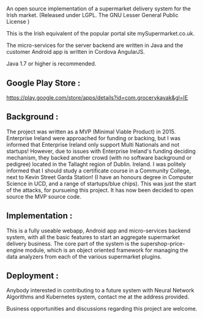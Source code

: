 # 
An open source implementation of a supermarket delivery system for the Irish market. (Released under LGPL. The GNU Lesser General Public License )

This is the Irish equivalent of the popular portal site mySupermarket.co.uk.


The micro-services for the server backend are written in Java and the customer Android app is written in Cordova AngularJS.

Java 1.7 or higher is recommended.




Google Play Store :
--------------------

https://play.google.com/store/apps/details?id=com.grocerykayak&gl=IE





Background :
--------------
The project was written as a MVP (Minimal Viable Product) in 2015. Enterprise Ireland were approached for funding or backing, but I was informed that Enterprise Ireland only support Multi Nationals and not startups! However, due to issues with Enterprise Ireland's funding deciding mechanism, they backed another crowd (with no software background or pedigree) located in the Tallaght region of Dublin. Ireland. I was politely informed that I should study a certificate course in a Community College, next to Kevin Street Garda Station! (I have an honours degree in Computer Science in UCD, and a range of startups/blue chips). This was just the start of the attacks, for pursueing this project. 
It has now been decided to open source the MVP source code.


Implementation :
------------------
This is a fully useable webapp, Android app and micro-services backend system, with all the basic features to start an aggregate supermarket delivery business. The core part of the system is the supershop-price-engine module, which is an object oriented framework for managing the data analyzers from each of the various supermarket plugins.


Deployment :
--------------




Anybody interested in contributing to a future system with Neural Network Algorithms and Kubernetes system, contact me at the address provided.

Business opportunities and discussions regarding this project are welcome.
